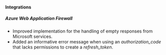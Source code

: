 
#### Integrations
##### Azure Web Application Firewall
- Improved implementation for the handling of empty responses from Microsoft services.
- Added an informative error message when using an *authorization_code* that lacks permissions to create a *refresh_token*. 
